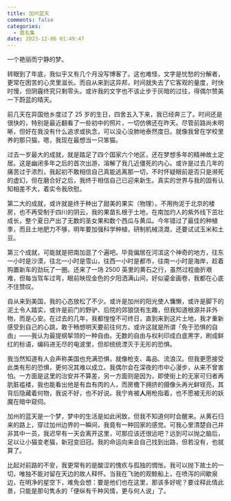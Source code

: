 ```yaml
---
title: 加州蓝天
comments: false
categories:
  - 莫名集
date: 2023-12-06 01:49:47
---
```


一个艳丽而宁静的梦。

<!-- excerpt -->

转眼到了年底，我似乎又有几个月没写博客了。这也难怪，文字是忧愁的分解者，更常在困苦的心灵里滋长。而自从来到这异邦，时间就失去了它客观的量度，时快时慢，但阴霾终究只剩零头。或许我的文字也不该止步于灰暗的过往，得偶尔赞美一下蔚蓝的晴天。

前几天在异国他乡度过了 25 岁的生日，四舍五入下来，我已经奔三了。时间还是很快的，特别是最近翻看了一些初中的照片，一切仿佛还在昨天。尽管前路尚未明晰，但好在我没有什么追求或执念，可以没心没肺地泰然度日。就像我曾在学校里养的那只猫，嗯，我现在最想当一只笨猫。

过去一岁最大的成就，就是踏足了四个国家六个地区，还在梦想多年的精神故土定居。这是幽闭多年之后的首次出游，溶解了我几近僵死的内心。或许是过去几年的痛苦过于浓烈，我起初不敢相信自己真能逃离那一切，不时怀疑眼前是否只是濒死的虚幻，但在磨合好之后，我终于相信自己已迎来新生。真实的世界与我的固有认知相差不大，着实令我欣慰。

第二大的成就，或许就是终于种出了甜美的果实（物理）。不用拘泥于北京的楼房，也不再受制于四川的阴云，我的果苗扎根于土地，在南加灼人的紫外线下茁壮成长，整个夏日产出了无数的圣女果和数个西瓜与黄瓜。今年错过了最佳的种植季，而且土地肥力不够，明年要加强科学种植，研制机械浇溉，还要试试玉米和土豆。

第三个成就，可能就是把南加逛了个遍吧。毕竟偏居在河滨这个神奇的地方，往东一小时是沙漠，往北一小时是雪山，往西一小时是都市，往南一小时是海岸，趁着购置新车的劲玩了一圈。还来了一场 2500 英里的黄石之行，虽然过程曲折艰难，但每当驾车过弯，眼前映现金色的夕阳洒满山间，好似鎏金画卷，我都在心底不住赞叹。

自从来到美国，我的心态放松了不少。或许是加州的阳光使人慵懒，或许是脚下的泥土令人踏实，或许是前门的野驴、后院的郊狼饶有生趣，但我知道根源并非外物，而是心安。在过去的几年，我都惶惶不可终日，直到来到这片土地，我才重新感受到自己的心跳，敢于畅想明天要前往何方。或许这就是所谓「免于恐惧的自由」——我认为最提纲挈领的一种自由。无数的自由与权利印成白底黑字，刷成鲜红的标语，编码进无尽的电波里，但却统统湮灭于无形的恐惧。

我当然知道有人会声称美国也充满恐惧，就像枪支、毒品、流浪汉。但我更愿接受此类有形的恐惧，更何况其难以成立。我偶尔会在深夜的市中心漫步，从来不曾害怕。一方面是这里的治安并不算差，另一方面则是因为，即使街上的无家可归者再肮脏褴褛，我也能看出他是有血有肉的人，而房檐下拥挤的摄像头再光鲜锃亮，其背后隐藏着何物，我说不好，也不好说。我宁肯被**人**用枪指着，也不愿被无形的妖魔在暗中窥伺。

加州的蓝天是一个梦，梦中的生活是如此闲致，但我不知道何时会醒来。从黄石归来的路上，穿过加州边界的一瞬间，我竟有一种回家的感觉。可我心里清楚自己并非其中一员，我迟早有一天会离开这里，可那应该还很远吧？远到可以抛之脑后，足以让小猫变老猫，新冠变旧冠。我的命运向来会自己找到出路，但若没有，也就算了。

比起对前路的不安，我更常有的是酸涩的愧疚与孤独的惆怅。我可以抛下故土的一切，唯独不能对留在天边的故人释怀。当我在飞驰的观鲸船上，在喷泻的间歇泉边，在明净的星空下，难免会想：要是他们也在这里，那该多好呢？要诠释此情此景，只能是那句隽永的「便纵有千种风情，更与何人说」了。
